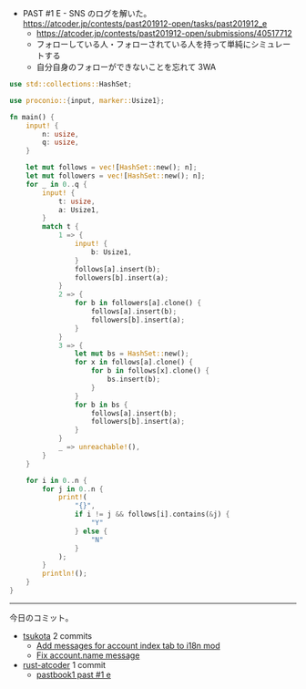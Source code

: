 - PAST #1 E - SNS のログを解いた。
  <https://atcoder.jp/contests/past201912-open/tasks/past201912_e>
  - <https://atcoder.jp/contests/past201912-open/submissions/40517712>
  - フォローしている人・フォローされている人を持って単純にシミュレートする
  - 自分自身のフォローができないことを忘れて 3WA

```rust
use std::collections::HashSet;

use proconio::{input, marker::Usize1};

fn main() {
    input! {
        n: usize,
        q: usize,
    }

    let mut follows = vec![HashSet::new(); n];
    let mut followers = vec![HashSet::new(); n];
    for _ in 0..q {
        input! {
            t: usize,
            a: Usize1,
        }
        match t {
            1 => {
                input! {
                    b: Usize1,
                }
                follows[a].insert(b);
                followers[b].insert(a);
            }
            2 => {
                for b in followers[a].clone() {
                    follows[a].insert(b);
                    followers[b].insert(a);
                }
            }
            3 => {
                let mut bs = HashSet::new();
                for x in follows[a].clone() {
                    for b in follows[x].clone() {
                        bs.insert(b);
                    }
                }
                for b in bs {
                    follows[a].insert(b);
                    followers[b].insert(a);
                }
            }
            _ => unreachable!(),
        }
    }

    for i in 0..n {
        for j in 0..n {
            print!(
                "{}",
                if i != j && follows[i].contains(&j) {
                    "Y"
                } else {
                    "N"
                }
            );
        }
        println!();
    }
}
```

---

今日のコミット。

- [tsukota](https://github.com/bouzuya/tsukota) 2 commits
  - [Add messages for account index tab to i18n mod](https://github.com/bouzuya/tsukota/commit/281cb1e0f29b05231575b30ece106a0a8e743593)
  - [Fix account.name message](https://github.com/bouzuya/tsukota/commit/3f6b4361a9a75799b23933fde65143dacb8b5a89)
- [rust-atcoder](https://github.com/bouzuya/rust-atcoder) 1 commit
  - [pastbook1 past #1 e](https://github.com/bouzuya/rust-atcoder/commit/40becbdc428b78e662c3e5ac9a68675e7cfd9132)
